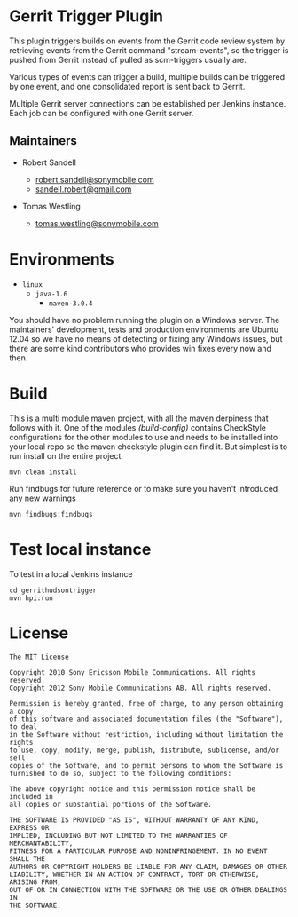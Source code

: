 # Gerrit Trigger Plugin

This plugin triggers builds on events from the Gerrit code review system by
retrieving events from the Gerrit command "stream-events", so the trigger is
pushed from Gerrit instead of pulled as scm-triggers usually are.

Various types of events can trigger a build, multiple builds can be triggered
by one event, and one consolidated report is sent back to Gerrit.

Multiple Gerrit server connections can be established per Jenkins instance.
Each job can be configured with one Gerrit server.


## Maintainers

* Robert Sandell
  - robert.sandell@sonymobile.com
  - sandell.robert@gmail.com

* Tomas Westling
  - tomas.westling@sonymobile.com


# Environments
* `linux`
    * `java-1.6`
        * `maven-3.0.4`

You should have no problem running the plugin on a Windows server.
The maintainers' development, tests and production environments are
Ubuntu 12.04 so we have no means of detecting or fixing any Windows issues,
but there are some kind contributors who provides win fixes every now and then.


# Build

This is a multi module maven project, with all the maven derpiness that follows
with it. One of the modules _(build-config)_ contains CheckStyle configurations
for the other modules to use and needs to be installed into your local repo so 
the maven checkstyle plugin can find it. 
But simplest is to run install on the entire project.

    mvn clean install
    
Run findbugs for future reference
or to make sure you haven't introduced any new warnings

    mvn findbugs:findbugs
    
# Test local instance

To test in a local Jenkins instance

    cd gerrithudsontrigger
    mvn hpi:run


# License

    The MIT License

    Copyright 2010 Sony Ericsson Mobile Communications. All rights reserved.
    Copyright 2012 Sony Mobile Communications AB. All rights reserved.

    Permission is hereby granted, free of charge, to any person obtaining a copy
    of this software and associated documentation files (the "Software"), to deal
    in the Software without restriction, including without limitation the rights
    to use, copy, modify, merge, publish, distribute, sublicense, and/or sell
    copies of the Software, and to permit persons to whom the Software is
    furnished to do so, subject to the following conditions:

    The above copyright notice and this permission notice shall be included in
    all copies or substantial portions of the Software.

    THE SOFTWARE IS PROVIDED "AS IS", WITHOUT WARRANTY OF ANY KIND, EXPRESS OR
    IMPLIED, INCLUDING BUT NOT LIMITED TO THE WARRANTIES OF MERCHANTABILITY,
    FITNESS FOR A PARTICULAR PURPOSE AND NONINFRINGEMENT. IN NO EVENT SHALL THE
    AUTHORS OR COPYRIGHT HOLDERS BE LIABLE FOR ANY CLAIM, DAMAGES OR OTHER
    LIABILITY, WHETHER IN AN ACTION OF CONTRACT, TORT OR OTHERWISE, ARISING FROM,
    OUT OF OR IN CONNECTION WITH THE SOFTWARE OR THE USE OR OTHER DEALINGS IN
    THE SOFTWARE.

